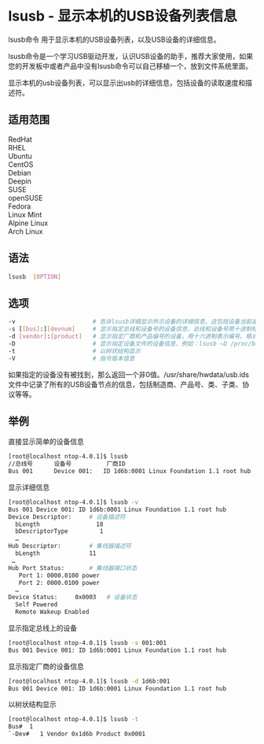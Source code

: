 # lsusb - 显示本机的USB设备列表信息

lsusb命令 用于显示本机的USB设备列表，以及USB设备的详细信息。

lsusb命令是一个学习USB驱动开发，认识USB设备的助手，推荐大家使用，如果您的开发板中或者产品中没有lsusb命令可以自己移植一个，放到文件系统里面。

显示本机的usb设备列表，可以显示出usb的详细信息，包括设备的读取速度和描述符。

## 适用范围

<!-- <div class="svg linux">Linux</div> -->
<div class="svg redhat">RedHat</div>
<div class="svg rhel">RHEL</div>
<div class="svg ubuntu">Ubuntu</div>
<div class="svg centos">CentOS</div>
<div class="svg debian">Debian</div>
<div class="svg deepin">Deepin</div>
<div class="svg suse">SUSE</div>
<div class="svg opensuse">openSUSE</div>
<div class="svg fedora">Fedora</div>
<div class="svg linuxmint">Linux Mint</div>
<!-- <div class="svg mxlinux">MX Linux</div> -->
<div class="svg alpinelinux">Alpine Linux</div>
<div class="svg archlinux">Arch Linux</div>

## 语法

``` bash
lsusb  [OPTION]
```

## 选项

``` bash
-v                      # 告诉lsusb详细显示所示设备的详细信息。这包括设备当前速度的配置描述符。如果可用，类描述符将显示USB设备类，包括集线器、音频、HID、通信和芯片卡。
-s [[bus]:][devnum]     # 显示指定总线和设备号的设备信息，总线和设备号用十进制标识。格式：lsusb –s 00:01
-d [vendor]:[product]   # 显示指定厂商和产品编号的设备，用十六进制表示编号。格式：lsusb –d 8086:
-D                      # 显示指定设备文件的设备信息，例如：lsusb –D /proc/bus/usb/001/001。只有root用户才可以使用这个选项
-t                      # 以树状结构显示
-V                      # 指令版本信息
```
如果指定的设备没有被找到，那么返回一个非0值。/usr/share/hwdata/usb.ids文件中记录了所有的USB设备节点的信息，包括制造商、产品号、类、子类、协议等等。
## 举例
直接显示简单的设备信息
``` bash
[root@localhost ntop-4.0.1]$ lsusb
//总线号      设备号          厂商ID
Bus 001      Device 001:   ID 1d6b:0001 Linux Foundation 1.1 root hub
```
显示详细信息
``` bash
[root@localhost ntop-4.0.1]$ lsusb -v
Bus 001 Device 001: ID 1d6b:0001 Linux Foundation 1.1 root hub
Device Descriptor:     # 设备描述符
  bLength                18
  bDescriptorType         1
  …
Hub Descriptor:        # 集线器描述符
  bLength              11
 …
Hub Port Status:       # 集线器端口状态
   Port 1: 0000.0100 power
   Port 2: 0000.0100 power
  …
Device Status:     0x0003   # 设备状态
  Self Powered
  Remote Wakeup Enabled
```
显示指定总线上的设备
``` bash
[root@localhost ntop-4.0.1]$ lsusb -s 001:001
Bus 001 Device 001: ID 1d6b:0001 Linux Foundation 1.1 root hub
```
显示指定厂商的设备信息
``` bash
[root@localhost ntop-4.0.1]$ lsusb -d 1d6b:001
Bus 001 Device 001: ID 1d6b:0001 Linux Foundation 1.1 root hub
```
以树状结构显示
``` bash
[root@localhost ntop-4.0.1]$ lsusb -t
Bus#  1
`-Dev#   1 Vendor 0x1d6b Product 0x0001
```